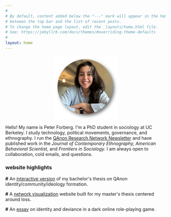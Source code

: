 ```yaml
---
#
# By default, content added below the "---" mark will appear in the home page
# between the top bar and the list of recent posts.
# To change the home page layout, edit the _layouts/home.html file.
# See: https://jekyllrb.com/docs/themes/#overriding-theme-defaults
#
layout: home
---
```


<p align="center" title="it's me but i am a picture now">
   <img src="/images/headshot.png" width="40%" />
</p>

Hello! My name is Peter Forberg. I'm a PhD student in sociology at UC Berkeley. I study technology, political movements, governance, and ethnography. I run the [QAnon Research Network Newsletter](https://qanonresearch.substack.com/) and have published work in the *Journal of Contemporary Ethnography,* *American Behavioral Scientist,* and *Frontiers in Sociology.* I am always open to collaboration, cold emails, and questions.

### website highlights

**\#** An [interactive version](https://qquiz.peterforberg.com) of my bachelor's thesis on QAnon identity/community/ideology formation.

**\#** A [network visualization](https://loss.peterforberg.com) website built for my master's thesis centered around loss.

**\#** An [essay](https://peterforberg.com/work/garrys-mod/) on identity and deviance in a dark online role-playing game.
